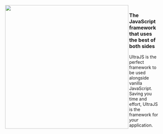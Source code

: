 <img src="https://user-images.githubusercontent.com/65585002/116790466-4846c500-aa82-11eb-8843-39c057a6b577.png" width="400" align="left">

###  The JavaScript framework that uses the best of both sides

UltraJS is the perfect framework to be used alongside vanilla JavaScript. Saving you time and effort, UltraJS is the framework for *your* application.

